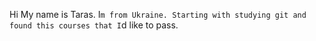 Hi
My name is Taras. I`m from Ukraine. Starting with studying git and found this courses that I`d like to pass.
